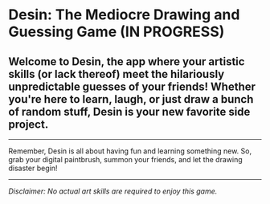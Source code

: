 # Desin: The Mediocre Drawing and Guessing Game (IN PROGRESS)

## Welcome to Desin, the app where your artistic skills (or lack thereof) meet the hilariously unpredictable guesses of your friends! Whether you're here to learn, laugh, or just draw a bunch of random stuff, Desin is your new favorite side project.

--- 

Remember, Desin is all about having fun and learning something new. So, grab your digital paintbrush, summon your friends, and let the drawing disaster begin!

---

*Disclaimer: No actual art skills are required to enjoy this game.*
